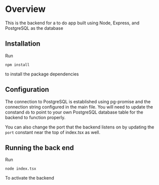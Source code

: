 # Overview

This is the backend for a to do app built using Node, Express, and PostgreSQL as the database

## Installation

Run

```npm install```

to install the package dependencies

## Configuration

The connection to PostgreSQL is established using pg-promise and the connection string configured in the main file. You will need to update the constand ```db``` to point to your own PostgreSQL database table for the backend to function properly.

You can also change the port that the backend listens on by updating the ```port``` constant near the top of index.tsx as well.

## Running the back end

Run

```node index.tsx```

To activate the backend

